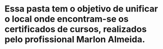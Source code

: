 # Essa pasta tem o objetivo de unificar o local onde encontram-se os certificados de cursos, realizados pelo profissional Marlon Almeida.
